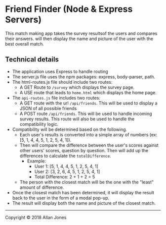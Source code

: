 # Friend Finder (Node & Express Servers)

This match making app takes the survey resultsof the users and compares their answers. will then display the name and picture of the user with the best overall match.



## Technical details

- The application uses Express to handle routing
- The server.js file uses the npm packages: express, body-parser, path.
- The html-routes.js file should include two routes:
  - A GET Route to `/survey` which displays the survey page.
  - A USE route that leads to `home.html` which displays the home page.
- The `api-routes.js` file includes two routes:
  - A GET route with the url `/api/friends`. This will be used to display a JSON of all possible friends
  - A POST route `/api/friends`. This will be used to handle incoming survey results. This route will also be used to handle the compatibility logic.
- Compatibility will be determined based on the following.
  - Each user's results is converted into a simple array of numbers (ex: [5, 1, 4, 4, 5, 1, 2, 5, 4, 1]).
  - Then will compare the difference between the user's scores against other users' scores, question by question. Then will add up the differences to calculate the `totalDifference`.
    - Example:
      - User 1: [5, 1, 4, 4, 5, 1, 2, 5, 4, 1]
      - User 2: [3, 2, 6, 4, 5, 1, 2, 5, 4, 1]
      - Total Difference: 2 + 1 + 2 = 5
  - The person with the closest match will be the one with the "least" amount of difference.
- Once the closest match has been determined, it will display the result back to the user in the form of a modal pop-up.
- The result will display both the name and picture of the closest match.



------

Copyright © 2018 Allan Jones